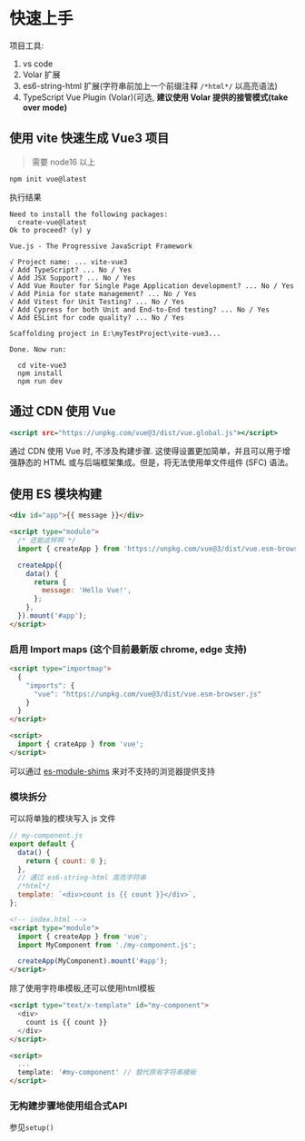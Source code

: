 # 快速上手

项目工具:

1. vs code
2. Volar 扩展
3. es6-string-html 扩展(字符串前加上一个前缀注释 `/*html*/` 以高亮语法)
4. TypeScript Vue Plugin (Volar)(可选, **建议使用 Volar 提供的接管模式(take over mode)**

## 使用 vite 快速生成 Vue3 项目

> 需要 node16 以上

`npm init vue@latest`

执行结果

```
Need to install the following packages:
  create-vue@latest
Ok to proceed? (y) y

Vue.js - The Progressive JavaScript Framework

√ Project name: ... vite-vue3
√ Add TypeScript? ... No / Yes
√ Add JSX Support? ... No / Yes
√ Add Vue Router for Single Page Application development? ... No / Yes
√ Add Pinia for state management? ... No / Yes
√ Add Vitest for Unit Testing? ... No / Yes
√ Add Cypress for both Unit and End-to-End testing? ... No / Yes
√ Add ESLint for code quality? ... No / Yes

Scaffolding project in E:\myTestProject\vite-vue3...

Done. Now run:

  cd vite-vue3
  npm install
  npm run dev
```

## 通过 CDN 使用 Vue

```htm
<script src="https://unpkg.com/vue@3/dist/vue.global.js"></script>
```

通过 CDN 使用 Vue 时, 不涉及构建步骤. 这使得设置更加简单，并且可以用于增强静态的 HTML 或与后端框架集成。但是，将无法使用单文件组件 (SFC) 语法。

## 使用 ES 模块构建

```html
<div id="app">{{ message }}</div>

<script type="module">
  /* 还能这样啊 */
  import { createApp } from 'https://unpkg.com/vue@3/dist/vue.esm-browser.js';

  createApp({
    data() {
      return {
        message: 'Hello Vue!',
      };
    },
  }).mount('#app');
</script>
```

### 启用 Import maps (这个目前最新版 chrome, edge 支持)

```html
<script type="importmap">
  {
    "imports": {
      "vue": "https://unpkg.com/vue@3/dist/vue.esm-browser.js"
    }
  }
</script>

<script>
  import { crateApp } from 'vue';
</script>
```

可以通过 [es-module-shims](https://github.com/guybedford/es-module-shims) 来对不支持的浏览器提供支持

### 模块拆分

可以将单独的模块写入 js 文件

```js
// my-component.js
export default {
  data() {
    return { count: 0 };
  },
  // 通过 es6-string-html 高亮字符串
  /*html*/
  template: `<div>count is {{ count }}</div>`,
};
```

```html
<!-- index.html -->
<script type="module">
  import { createApp } from 'vue';
  import MyComponent from './my-component.js';

  createApp(MyComponent).mount('#app');
</script>
```

除了使用字符串模板,还可以使用html模板
```html
<script type="text/x-template" id="my-component">
  <div>
    count is {{ count }}
  </div>
</script>

<script>
  ...
  template: '#my-component' // 替代原有字符串模板
</script>
```

### 无构建步骤地使用组合式API

参见`setup()`